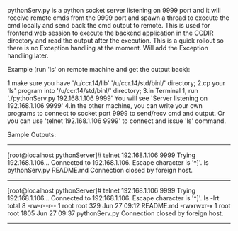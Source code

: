 pythonServ.py is a python socket server listening on 9999 port and it will receive remote cmds from the 9999 port and spawn a thread to execute the cmd locally and send back the cmd output to remote. 
This is used for frontend web session to execute the backend application in the CCDIR directory and read the output after the execution.
This is a quick rollout so there is no Exception handling at the moment. Will add the Exception handling later.

Example (run 'ls' on remote machine and get the output back):

1.make sure you have '/u/ccr.14/lib' '/u/ccr.14/std/binl/' directory;
2.cp your 'ls' program into '/u/ccr.14/std/binl/' directory;
3.in Terminal 1, run './pythonServ.py 192.168.1.106 9999'
  You will see 'Server listening on 192.168.1.106 9999'
4.in the other machine, you can write your own programs to connect to socket port 9999 to send/recv cmd and output. Or you can use 'telnet 192.168.1.106 9999' to connect and issue 'ls' command.

Sample Outputs:

-------------------------------------------------------------------

[root@localhost pythonServer]# telnet 192.168.1.106 9999
Trying 192.168.1.106...
Connected to 192.168.1.106.
Escape character is '^]'.
ls
pythonServ.py
README.md
Connection closed by foreign host.

--------------------------------------------------------------------

[root@localhost pythonServer]# telnet 192.168.1.106 9999
Trying 192.168.1.106...
Connected to 192.168.1.106.
Escape character is '^]'.
ls -lrt
total 8
-rw-r--r-- 1 root root  329 Jun 27 09:12 README.md
-rwxrwxr-x 1 root root 1805 Jun 27 09:37 pythonServ.py
Connection closed by foreign host.

------------------------------------------------------------------






